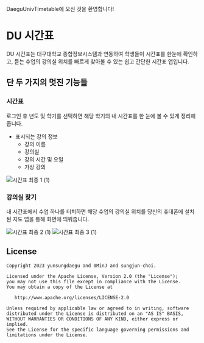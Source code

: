 DaeguUnivTimetable에 오신 것을 환영합니다!
# DU 시간표
DU 시간표는 대구대학교 종합정보시스템과 연동하여 학생들이 시간표를 한눈에 확인하고, 듣는 수업의 강의실 위치를 빠르게 찾아볼 수 있는 쉽고 간단한 시간표 앱입니다.
## 단 두 가지의 멋진 기능들
### 시간표
로그인 후 년도 및 학기를 선택하면 해당 학기의 내 시간표를 한 눈에 볼 수 있게 정리해줍니다.
* 표시되는 강의 정보
  * 강의 이름
  * 강의실
  * 강의 시간 및 요일
  * 가상 강의

![시간표 최종 1 (1)](https://github.com/yunsungdaegu/DaeguUnivTimetable/assets/129020723/da33883f-2c51-4fb2-b262-3115a447c833)

### 강의실 찾기
내 시간표에서 수업 하나를 터치하면 해당 수업의 강의실 위치를 당신의 휴대폰에 설치된 지도 앱을 통해 화면에 띄워줍니다.

![시간표 최종 2 (1)](https://github.com/yunsungdaegu/DaeguUnivTimetable/assets/129020723/5a4ad1df-33d8-489a-ba01-21ad5e41a00d)
![시간표 최종 3 (1)](https://github.com/yunsungdaegu/DaeguUnivTimetable/assets/129020723/4f4de9c4-2eb9-40c4-b358-0027c19d24ff)

## License

    Copyright 2023 yunsungdaegu and 0MinJ and sungjun-choi.

    Licensed under the Apache License, Version 2.0 (the "License");
    you may not use this file except in compliance with the License.
    You may obtain a copy of the License at

       http://www.apache.org/licenses/LICENSE-2.0

    Unless required by applicable law or agreed to in writing, software
    distributed under the License is distributed on an "AS IS" BASIS,
    WITHOUT WARRANTIES OR CONDITIONS OF ANY KIND, either express or implied.
    See the License for the specific language governing permissions and
    limitations under the License.
